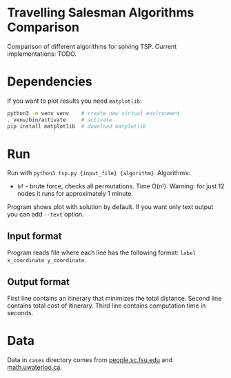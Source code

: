 # Travelling Salesman Algorithms Comparison
Comparison of different algorithms for solving TSP.
Current implementations: TODO.

# Dependencies
If you want to plot results you need `matplotlib`:
```bash
python3 -m venv venv    # create new virtual environment
. venv/bin/activate     # activate
pip install matplotlib  # download matplotlib
```

# Run
Run with `python3 tsp.py {input_file} {algorithm}`.
Algorithms:
* `bf` - brute force, checks all permutations.
Time O(n!). Warning: for just 12 nodes it runs for approximately 1 minute.

Program shows plot with solution by default.
If you want only text output you can add `--text` option.

## Input format
Program reads file where each line has the following format: `label x_coordinate y_coordinate`.

## Output format
First line contains an itinerary that minimizes the total distance.
Second line contains total cost of itinerary.
Third line contains computation time in seconds.

# Data
Data in `cases` directory comes from
[people.sc.fsu.edu](https://people.sc.fsu.edu/~jburkardt/datasets/tsp/tsp.html)
and [math.uwaterloo.ca](http://www.math.uwaterloo.ca/tsp/).
